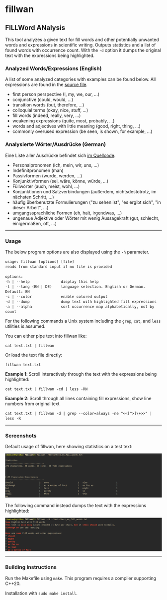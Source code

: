 
# fillwan 
## FILLWord ANalysis

This tool analyzes a given text for fill words and other potentially unwanted words and expressions in scientific writing.
Outputs statistics and a list of found words with occurrence count. With the ``-d`` option it dumps the original text with the expressions being highlighted.


### Analyzed Words/Expressions (English)

A list of some analyzed categories with examples can be found below.
All expressions are found in the [source file](src/words_en.hpp).

* first person perspective (I, my, we, our, ...)
* conjunctive (could, would, ...)
* transition words (but, therefore, ...)
* colloquial terms (okay, nice, stuff, ...)
* fill words (indeed, really, very, ...)
* weakening expressions (quite, most, probably, ...)
* words and adjectives with little meaning (good, right, thing, ...)
* commonly overused expression (be seen, is shown, for example, ...)


### Analysierte Wörter/Ausdrücke (German)

Eine Liste aller Ausdrücke befindet sich [im Quellcode](src/words_de.hpp).

* Personalpronomen (ich, mein, wir, uns, ...)
* Indefinitpronomen (man)
* Passivformen (wurde, werden, ...)
* Konjunktivformen (sei, wäre, könne, würde, ...)
* Füllwörter (auch, meist, wohl, ...)
* Konjunktionen und Satzverbindungen (außerdem, nichtsdestotrotz, im nächsten Schritt, ...)
* häufig überbenutzte Formulierungen ("zu sehen ist", "es ergibt sich", "in dieser Arbeit", ...)
* umgangssprachliche Formen (eh, halt, irgendwas, ...)
* ungenaue Adjektive oder Wörter mit wenig Aussagekraft (gut, schlecht, einigermaßen, oft, ...)

---
### Usage

The below program options are also displayed using the ``-h`` parameter.

```
usage: fillwan [options] [file]
reads from standard input if no file is provided

options:
-h | --help              display this help
-l | --lang (EN | DE)    language selection. English or German. Default: EN
-c | --color             enable colored output
-d | --dump              dump text with highlighted fill expressions
-a | --alpha             sort occurrence map alphabetically, not by count
```

For the following commands a Unix system including the ``grep``, ``cat``, and ``less`` utilities is assumed.

You can either pipe text into fillwan like:
```
cat text.txt | fillwan
```

Or load the text file directly:
```
fillwan text.txt
```

**Example 1**: Scroll interactively through the text with the expressions being highlighted:
```
cat text.txt | fillwan -cd | less -RN
```

**Example 2**: Scroll through all lines containing fill expressions, show line numbers from original text
```
cat text.txt | fillwan -d | grep --color=always -ne "<<[^>]\+>>" | less -R
```

---
### Screenshots

Default usage of fillwan, here showing statistics on a test text:

![fillwan showing statistics](screenshots/statistics_en-fs8.png)


The following command instead dumps the text with the expressions highlighted:

![fillwan example with dump option](screenshots/dump_en-fs8.png)

---
### Building Instructions

Run the Makefile using ``make``.
This program requires a compiler supporting C++20.

Installation with ``sudo make install``.
